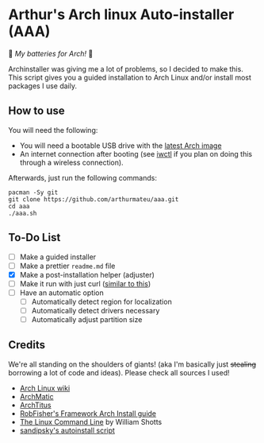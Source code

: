 # Arthur's Arch linux Auto-installer (AAA)
:battery: *My batteries for Arch!* :battery:

Archinstaller was giving me a lot of problems, so I decided to make this. This script gives you a guided installation to Arch Linux and/or install most packages I use daily.

## How to use
You will need the following:
- You will need a bootable USB drive with the [latest Arch image](https://archlinux.org/download/)
- An internet connection after booting (see [iwctl](https://wiki.archlinux.org/title/iwd#iwctl) if you plan on doing this through a wireless connection).

Afterwards, just run the following commands:
```
pacman -Sy git
git clone https://github.com/arthurmateu/aaa.git
cd aaa
./aaa.sh
```

## To-Do List
- [ ] Make a guided installer
- [ ] Make a prettier `readme.md` file
- [X] Make a post-installation helper (adjuster)
- [ ] Make it run with just curl ([similar to this](https://github.com/ChrisTitusTech/ArchTitus))
- [ ] Have an automatic option
  - [ ] Automatically detect region for localization
  - [ ] Automatically detect drivers necessary
  - [ ] Automatically adjust partition size

## Credits
We're all standing on the shoulders of giants! (aka I'm basically just ~~stealing~~ borrowing a lot of code and ideas). 
Please check all sources I used!
- [Arch Linux wiki](https://wiki.archlinux.org/title/Installation_guide)
- [ArchMatic](https://github.com/rickellis/ArchMatic)
- [ArchTitus](https://github.com/ChrisTitusTech/ArchTitus)
- [RobFisher's Framework Arch Install guide](https://gist.github.com/RobFisher/abd9b2b9fca4194ac8df112715045b61)
- [The Linux Command Line](https://linuxcommand.org/tlcl.php) by William Shotts
- [sandipsky's autoinstall script](https://github.com/sandipsky/arch)